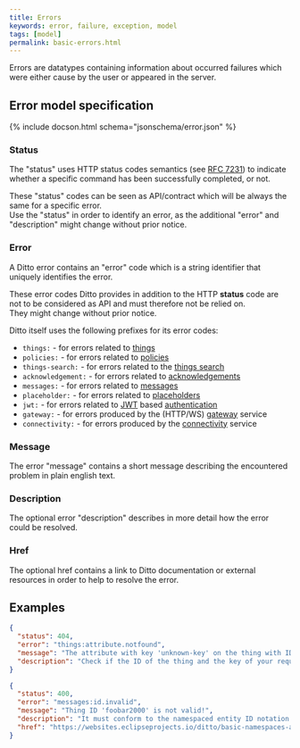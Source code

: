```yaml
---
title: Errors
keywords: error, failure, exception, model
tags: [model]
permalink: basic-errors.html
---
```


Errors are datatypes containing information about occurred failures which were either
cause by the user or appeared in the server.  

## Error model specification

{% include docson.html schema="jsonschema/error.json" %}

### Status

The "status" uses HTTP status codes semantics (see [RFC 7231](https://tools.ietf.org/html/rfc7231#section-6))
to indicate whether a specific command has been successfully completed, or not.

These "status" codes can be seen as API/contract which will be always the same for a specific error.  
Use the "status" in order to identify an error, as the additional "error" and "description" might change
without prior notice.

### Error

A Ditto error contains an "error" code which is a string identifier that uniquely identifies the error.

These error codes Ditto provides in addition to the HTTP **status** code are not to be considered as API and must 
therefore not be relied on.  
They might change without prior notice.

Ditto itself uses the following prefixes for its error codes:

* `things:` - for errors related to [things](basic-thing.html)
* `policies:` - for errors related to [policies](basic-policy.html)
* `things-search:` - for errors related to the [things search](basic-search.html)
* `acknowledgement:` - for errors related to [acknowledgements](basic-acknowledgements.html)
* `messages:` - for errors related to [messages](basic-messages.html)
* `placeholder:` - for errors related to [placeholders](basic-placeholders.html)
* `jwt:` - for errors related to <a href="#" data-toggle="tooltip" data-original-title="{{site.data.glossary.jwt}}">JWT</a> based [authentication](basic-auth.html)
* `gateway:` - for errors produced by the (HTTP/WS) [gateway](architecture-services-gateway.html) service
* `connectivity:` - for errors produced by the [connectivity](architecture-services-connectivity.html) service

### Message

The error "message" contains a short message describing the encountered problem in plain english text.

### Description

The optional error "description" describes in more detail how the error could be resolved.

### Href

The optional href contains a link to Ditto documentation or external resources in order to help to resolve the error.


## Examples

```json
{
  "status": 404,
  "error": "things:attribute.notfound",
  "message": "The attribute with key 'unknown-key' on the thing with ID 'org.eclipse.ditto:my-thing' could not be found or the requester had insufficient permissions to access it.",
  "description": "Check if the ID of the thing and the key of your requested attribute was correct and you have sufficient permissions."
}
```

```json
{
  "status": 400,
  "error": "messages:id.invalid",
  "message": "Thing ID 'foobar2000' is not valid!",
  "description": "It must conform to the namespaced entity ID notation (see Ditto documentation)",
  "href": "https://websites.eclipseprojects.io/ditto/basic-namespaces-and-names.html#namespaced-id"
}
```

